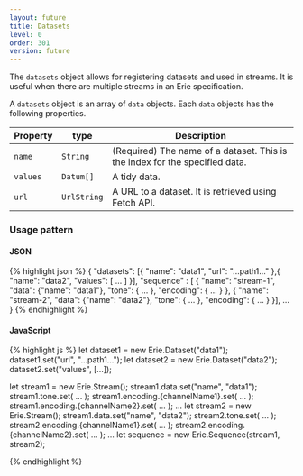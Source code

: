 ```yaml
---
layout: future
title: Datasets
level: 0
order: 301
version: future
---
```


The `datasets` object allows for registering datasets and used in streams.
It is useful when there are multiple streams in an Erie specification.

A `datasets` object is an array of `data` objects.
Each `data` objects has the following properties.

| Property | type | Description |
| -------- | ---- | ----------- |
| `name` | `String` | (Required) The name of a dataset. This is the index for the specified data. |
| `values` | `Datum[]` | A tidy data. |
| `url` | `UrlString` | A URL to a dataset. It is retrieved using Fetch API. |

### Usage pattern

<code-groups>
<code-group>
<h4>JSON</h4>
{% highlight json %}
{
  "datasets": [{
    "name": "data1",
    "url": "...path1..."
  },{
    "name": "data2",
    "values": [ ... ]
  }],
  "sequence" : [ {
    "name": "stream-1",
    "data": {"name": "data1"},
    "tone": { ... },
    "encoding": { ... }
  },
  {
    "name": "stream-2",
    "data": {"name": "data2"},
    "tone": { ... },
    "encoding": { ... }
  }],
  ...
}
{% endhighlight %}
</code-group>
<code-group>
<h4>JavaScript</h4>
{% highlight js %}
let dataset1 = new Erie.Dataset("data1");
dataset1.set("url", "...path1...");
let dataset2 = new Erie.Dataset("data2");
dataset2.set("values", [...]);

let stream1 = new Erie.Stream();
stream1.data.set("name", "data1");
stream1.tone.set( ... );
stream1.encoding.{channelName1}.set( ... );
stream1.encoding.{channelName2}.set( ... );
...
let stream2 = new Erie.Stream();
stream1.data.set("name", "data2");
stream2.tone.set( ... );
stream2.encoding.{channelName1}.set( ... );
stream2.encoding.{channelName2}.set( ... );
...
let sequence = new Erie.Sequence(stream1, stream2);

{% endhighlight %}
</code-group>
</code-groups>

